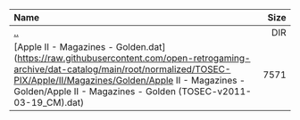 |Name|Size|
|:---|---:|
|[..](../index.html)|DIR|
|[Apple II - Magazines - Golden.dat](https://raw.githubusercontent.com/open-retrogaming-archive/dat-catalog/main/root/normalized/TOSEC-PIX/Apple/II/Magazines/Golden/Apple II - Magazines - Golden/Apple II - Magazines - Golden (TOSEC-v2011-03-19_CM).dat)|7571|

